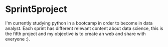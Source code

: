 # Sprint5project
I'm currently studying python in a bootcamp in order to become in data analyst. Each sprint has different relevant content about data science, this is the fifth project and my objective is to create an web and share with everyone :).
